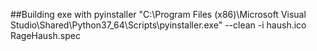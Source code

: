 

##Building exe with pyinstaller
"C:\Program Files (x86)\Microsoft Visual Studio\Shared\Python37_64\Scripts\pyinstaller.exe" --clean -i haush.ico RageHaush.spec
